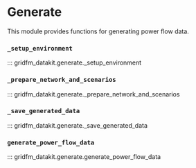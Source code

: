 # Generate

This module provides functions for generating power flow data.

### `_setup_environment`

::: gridfm_datakit.generate._setup_environment

### `_prepare_network_and_scenarios`

::: gridfm_datakit.generate._prepare_network_and_scenarios

### `_save_generated_data`

::: gridfm_datakit.generate._save_generated_data

### `generate_power_flow_data`

::: gridfm_datakit.generate.generate_power_flow_data
